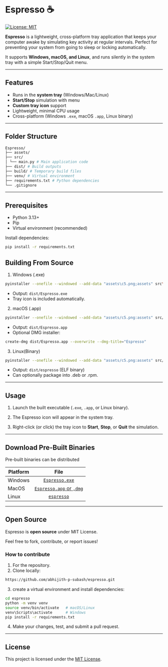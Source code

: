 # Espresso ☕️
[![License: MIT](https://img.shields.io/badge/License-MIT-yellow.svg)](LICENSE)

**Espresso** is a lightweight, cross-platform tray application that keeps your computer awake by simulating key activity at regular intervals. Perfect for preventing your system from going to sleep or locking automatically.  

It supports **Windows, macOS, and Linux**, and runs silently in the system tray with a simple Start/Stop/Quit menu.

---

## Features

- Runs in the **system tray** (Windows/Mac/Linux)  
- **Start/Stop** simulation with menu  
- **Custom tray icon** support  
- Lightweight, minimal CPU usage  
- Cross-platform (Windows `.exe`, macOS `.app`, Linux binary)  

---

## Folder Structure
```bash
Espresso/
├── assets/
├── src/
│ └── main.py # Main application code
├── dist/ # Build outputs
├── build/ # Temporary build files
├── venv/ # Virtual environment
├── requirements.txt # Python dependencies
└── .gitignore

```



---

## Prerequisites

- Python 3.13+  
- Pip  
- Virtual environment (recommended)

Install dependencies:

```bash
pip install -r requirements.txt

```

## Building From Source

1. Windows (.exe)
```bash
pyinstaller --onefile --windowed --add-data "assets\c5.png;assets" src\main.py --icon=assets\c5.ico --name Espresso
```
- Output: `dist/Espresso.exe`
- Tray icon is included automatically.

2. macOS (.app)
```bash
pyinstaller --onefile --windowed --add-data "assets/c5.png:assets" src/main.py --icon=assets/c5.icns --name Espresso
```
- Output: `dist/Espresso.app`
- Optional DMG installer:
```bash
create-dmg dist/Espresso.app --overwrite --dmg-title="Espresso"
```

3. Linux(Binary)
```bash
pyinstaller --onefile --windowed --add-data "assets/c5.png:assets" src/main.py --name espresso
```

- Output: `dist/espresso` (ELF binary)
- Can optionally package into .deb or .rpm.

---

## Usage
1. Launch the built executable (`.exe`, `.app`, or Linux binary).

2. The Espresso icon will appear in the system tray.

3. Right-click (or click) the tray icon to **Start**, **Stop**, or **Quit** the simulation.

---
## Download Pre-Built Binaries
Pre-built binaries can be distributed

| Platform  | File |
| ------------- |:-------------:|
| Windows     | [`Espresso.exe`](https://github.com/abhijith-p-subash/espresso/releases/latest/download/espresso.exe)     |
| MacOS      | [`Espresso.app` or `,dmg`](https://github.com/abhijith-p-subash/espresso/releases/latest/download/espresso.zip)   |
| Linux      | [`espresso` ](https://github.com/abhijith-p-subash/espresso/releases/latest/download/espresso-linux.zip)    |
 
 ---

 ## Open Source
 Espresso is **open source** under MIT License.

 Feel free to fork, contribute, or report issues!

 ### How to contribute
1. For the repository.
2. Clone locally:
```bash
https://github.com/abhijith-p-subash/espresso.git
```
3. create a virtual environment and install dependencies:
```bash
cd espresso
python -m venv venv
source venv/bin/activate   # macOS/Linux
venv\Scripts\activate      # Windows
pip install -r requirements.txt
```
4. Make your changes, test, and submit a pull request.

---
## License

This project is licensed under the [MIT License](LICENSE).

